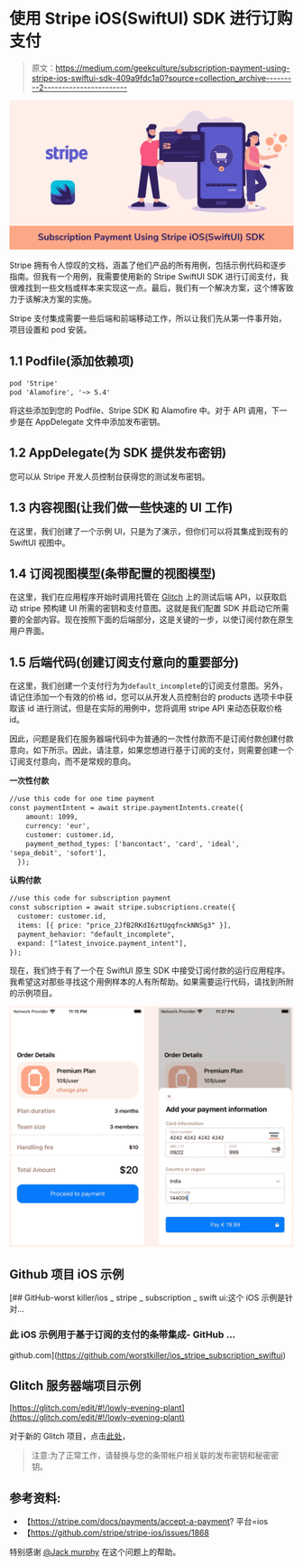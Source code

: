 # 使用 Stripe iOS(SwiftUI) SDK 进行订购支付

> 原文：<https://medium.com/geekculture/subscription-payment-using-stripe-ios-swiftui-sdk-409a9fdc1a0?source=collection_archive---------2----------------------->

![](img/53df220d3f2ff62ee3779f1bc406eb89.png)

Stripe 拥有令人惊叹的文档，涵盖了他们产品的所有用例，包括示例代码和逐步指南。但我有一个用例，我需要使用新的 Stripe SwiftUI SDK 进行订阅支付，我很难找到一些文档或样本来实现这一点。最后，我们有一个解决方案，这个博客致力于该解决方案的实施。

Stripe 支付集成需要一些后端和前端移动工作，所以让我们先从第一件事开始，项目设置和 pod 安装。

## 1.1 Podfile(添加依赖项)

```
pod 'Stripe'
pod 'Alamofire', '~> 5.4'
```

将这些添加到您的 Podfile、Stripe SDK 和 Alamofire 中。对于 API 调用，下一步是在 AppDelegate 文件中添加发布密钥。

## 1.2 AppDelegate(为 SDK 提供发布密钥)

您可以从 Stripe 开发人员控制台获得您的测试发布密钥。

## 1.3 内容视图(让我们做一些快速的 UI 工作)

在这里，我们创建了一个示例 UI，只是为了演示，但你们可以将其集成到现有的 SwiftUI 视图中。

## 1.4 订阅视图模型(条带配置的视图模型)

在这里，我们在应用程序开始时调用托管在 [Glitch](https://glitch.com/) 上的测试后端 API，以获取启动 stripe 预构建 UI 所需的密钥和支付意图。这就是我们配置 SDK 并启动它所需要的全部内容。现在按照下面的后端部分，这是关键的一步，以使订阅付款在原生用户界面。

## 1.5 后端代码(创建订阅支付意向的重要部分)

在这里，我们创建一个支付行为为`default_incomplete`的订阅支付意图。另外，请记住添加一个有效的价格 id，您可以从开发人员控制台的 products 选项卡中获取该 id 进行测试，但是在实际的用例中，您将调用 stripe API 来动态获取价格 id。

因此，问题是我们在服务器端代码中为普通的一次性付款而不是订阅付款创建付款意向，如下所示。因此，请注意，如果您想进行基于订阅的支付，则需要创建一个订阅支付意向，而不是常规的意向。

**一次性付款**

```
//use this code for one time payment
const paymentIntent = await stripe.paymentIntents.create({
    amount: 1099,
    currency: 'eur',
    customer: customer.id,
    payment_method_types: ['bancontact', 'card', 'ideal', 'sepa_debit', 'sofort'],
  });
```

**认购付款**

```
//use this code for subscription payment
const subscription = await stripe.subscriptions.create({
  customer: customer.id,
  items: [{ price: "price_2JfB2RKdI6ztUgqfnckNNSg3" }],
  payment_behavior: "default_incomplete",
  expand: ["latest_invoice.payment_intent"],
});
```

现在，我们终于有了一个在 SwiftUI 原生 SDK 中接受订阅付款的运行应用程序。我希望这对那些寻找这个用例样本的人有所帮助。如果需要运行代码，请找到所附的示例项目。

![](img/5cc9e45313719ee8ad9623ead65cb1fa.png)

## Github 项目 iOS 示例

[](https://github.com/worstkiller/ios_stripe_subscription_swiftui) [## GitHub-worst killer/ios _ stripe _ subscription _ swift ui:这个 iOS 示例是针对…

### 此 iOS 示例用于基于订阅的支付的条带集成- GitHub …

github.com](https://github.com/worstkiller/ios_stripe_subscription_swiftui) 

## Glitch 服务器端项目示例

[https://glitch.com/edit/#!/lowly-evening-plant](https://glitch.com/edit/#!/lowly-evening-plant)

对于新的 Glitch 项目，点击[此处](https://glitch.com/edit/#!/remix/stripe-mobile-payment-sheet)，

> 注意:为了正常工作，请替换与您的条带帐户相关联的发布密钥和秘密密钥。

## 参考资料:

*   【https://stripe.com/docs/payments/accept-a-payment? 平台=ios
*   【https://github.com/stripe/stripe-ios/issues/1868 

特别感谢 [@Jack murphy](https://github.com/summer-mute) 在这个问题上的帮助。